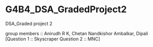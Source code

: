 # G4B4_DSA_GradedProject2
DSA_Graded project 2

group members :: Anirudh R K, Chetan Nandkishor Ambalkar, Dipali
[Question 1 :: Skyscraper 
 Question 2 :: MNC]
